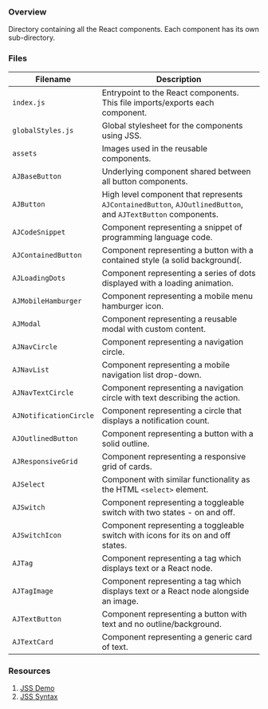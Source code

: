 ### Overview

Directory containing all the React components.  Each component has its own sub-directory.

### Files

| Filename                 | Description                                                                                                  |
|--------------------------|--------------------------------------------------------------------------------------------------------------|
| `index.js`               | Entrypoint to the React components.  This file imports/exports each component.                               |
| `globalStyles.js`        | Global stylesheet for the components using JSS.                                                              |
| `assets`                 | Images used in the reusable components.                                                                      |
| `AJBaseButton`           | Underlying component shared between all button components.                                                   |
| `AJButton`               | High level component that represents `AJContainedButton`, `AJOutlinedButton`, and `AJTextButton` components. |
| `AJCodeSnippet`          | Component representing a snippet of programming language code.                                               |
| `AJContainedButton`      | Component representing a button with a contained style (a solid background(.                                 |
| `AJLoadingDots`          | Component representing a series of dots displayed with a loading animation.                                  |
| `AJMobileHamburger`      | Component representing a mobile menu hamburger icon.                                                         |
| `AJModal`                | Component representing a reusable modal with custom content.                                                 |
| `AJNavCircle`            | Component representing a navigation circle.                                                                  |
| `AJNavList`              | Component representing a mobile navigation list drop-down.                                                   |
| `AJNavTextCircle`        | Component representing a navigation circle with text describing the action.                                  |
| `AJNotificationCircle`   | Component representing a circle that displays a notification count.                                          |
| `AJOutlinedButton`       | Component representing a button with a solid outline.                                                        |
| `AJResponsiveGrid`       | Component representing a responsive grid of cards.                                                           |
| `AJSelect`               | Component with similar functionality as the HTML `<select>` element.                                         |
| `AJSwitch`               | Component representing a toggleable switch with two states - on and off.                                     |
| `AJSwitchIcon`           | Component representing a toggleable switch with icons for its on and off states.                             |
| `AJTag`                  | Component representing a tag which displays text or a React node.                                            |
| `AJTagImage`             | Component representing a tag which displays text or a React node alongside an image.                         |
| `AJTextButton`           | Component representing a button with text and no outline/background.                                         |
| `AJTextCard`             | Component representing a generic card of text.                                                               |

### Resources

1) [JSS Demo](https://codesandbox.io/s/j3l06yyqpw)
2) [JSS Syntax](https://cssinjs.org/jss-syntax/?v=v10.0.0)
